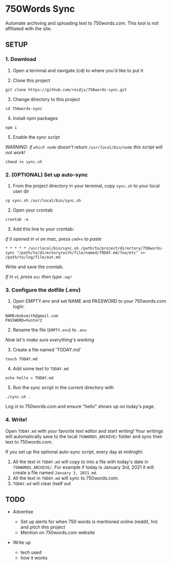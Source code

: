 # 750Words Sync
Automate archiving and uploading text to 750words.com. This tool is not affiliated with the site.

## SETUP
### 1. Download
1. Open a terminal and navigate (cd) to where you'd like to put it

2. Clone this project

`git clone https://github.com/reidjs/750words-sync.git`

3. Change directory to this project

`cd 750words-sync`

4. Install npm packages

`npm i`

5. Enable the sync script

*WARNING: if `which node` doesn't return `/usr/local/bin/node` this script will not work!*

`chmod +x sync.sh`

### 2. (OPTIONAL) Set up auto-sync

1. From the project directory in your terminal, copy `sync.sh` to your local user dir

`cp sync.sh /usr/local/bin/sync.sh`

2. Open your crontab

`crontab -e`

3. Add this line to your crontab: 

*if it opened in vi on mac, press `cmd+v` to paste*

`* * * * * /usr/local/bin/sync.sh /path/to/project/directory/750words-sync "/path/to/directory/with/file/named/TODAY.md/foo/etc" >> /path/to/log/file/out.md`

Write and save the crontab.

*If in vi, press `esc` then type `:wq!`*

### 3. Configure the dotfile (.env)
1. Open EMPTY.env and set NAME and PASSWORD to your 750words.com login:

```
NAME=bobsmith@gmail.com
PASSWORD=hunter2
```

2. Rename the file (`EMPTY.env`) to `.env`

_Now let's make sure everything's working_

3. Create a file named 'TODAY.md'

`touch TODAY.md`

4. Add some text to `TODAY.md`

`echo hello > TODAY.md`

5. Run the sync script in the current directory with 

`./sync.sh .`

Log in to 750words.com and ensure "hello" shows up on today's page.

### 4. Write!

Open `TODAY.md` with your favorite text editor and start writing! Your writings will automatically save to the local `750WORDS_ARCHIVE/` folder and sync their text to 750words.com.

If you set up the optional auto-sync script, every day at midnight:

1. All the text in `TODAY.md` will copy to into a file with today's date in `750WORDS_ARCHIVE/`. For example if today is January 3rd, 2021 it will create a file named `January 3, 2021.md`.
2. All the text in `TODAY.md` will sync to 750words.com.
3. `TODAY.md` will clear itself out

## TODO
- Advertise
  - Set up alerts for when 750 words is mentioned online (reddit, hn) and pitch this project
  - Mention on 750words.com website

- Write up
  - tech used
  - how it works

